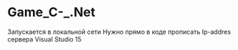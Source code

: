 # Game_C-_.Net
Запускается в локальной сети
Нужно прямо в коде прописать Ip-addres сервера 
Visual Studio 15
